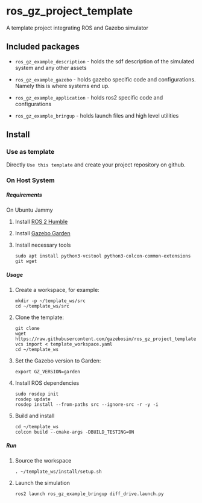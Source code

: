 # ros_gz_project_template
A template project integrating ROS and Gazebo simulator

## Included packages

* `ros_gz_example_description` - holds the sdf description of the simulated system and any other assets

* `ros_gz_example_gazebo` - holds gazebo specific code and configurations.  Namely this is where systems end up.

* `ros_gz_example_application` - holds ros2 specific code and configurations

* `ros_gz_example_bringup` - holds launch files and high level utilities


## Install
### Use as template
Directly `Use this template` and create your project repository on github.

### On Host System
##### Requirements
On Ubuntu Jammy

1. Install [ROS 2 Humble](https://docs.ros.org/en/humble/index.html)

1. Install [Gazebo Garden](https://gazebosim.org/docs/garden)

1. Install necessary tools

    `sudo apt install python3-vcstool python3-colcon-common-extensions git wget`

##### Usage

1. Create a workspace, for example:

    ```
    mkdir -p ~/template_ws/src
    cd ~/template_ws/src
    ```

1. Clone the template:

    ```
    git clone 
    wget https://raw.githubusercontent.com/gazebosim/ros_gz_project_template/main/template_workspace.yaml
    vcs import < template_workspace.yaml
    cd ~/template_ws
    ```

1. Set the Gazebo version to Garden:

    ```
    export GZ_VERSION=garden
    ```

1. Install ROS dependencies

    ```
    sudo rosdep init
    rosdep update
    rosdep install --from-paths src --ignore-src -r -y -i
    ```

1. Build and install

    ```
    cd ~/template_ws
    colcon build --cmake-args -DBUILD_TESTING=ON
    ```

##### Run

1. Source the workspace

    `. ~/template_ws/install/setup.sh`

1. Launch the simulation

    `ros2 launch ros_gz_example_bringup diff_drive.launch.py`
